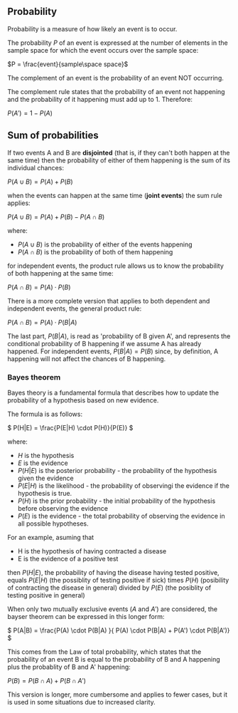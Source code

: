 ## Probability

Probability is a measure of how likely an event is to occur.

The probability $P$ of an event is expressed at the number of elements in the sample space for which the event occurs over the sample space:

$P = \frac{event}{sample\space space}$

The complement of an event is the probability of an event NOT occurring. 

The complement rule states that the probability of an event not happening and the probability of it happening must add up to 1. Therefore:

$P(A') = 1 - P(A)$

## Sum of probabilities 

If two events A and B are **disjointed** (that is, if they can't both happen at the same time) then the probability of either of them happening is the sum of its individual chances:

$P(A \cup B) = P(A) + P(B)$ 

when the events can happen at the same time (**joint events**) the sum rule applies:

$P(A \cup B)= P(A) + P(B) - P(A \cap B)$

where:
- $P(A \cup B)$ is the probability of either of the events happening
- $P(A \cap B)$ is the probability of both of them happening

for independent events, the product rule allows us to know the probability of both happening at the same time:


$P(A \cap B)= P(A) \cdot P(B)$

There is a more complete version that applies to both dependent and independent events, the general product rule:

$P(A \cap B)= P(A) \cdot P(B|A)$

The last part, $P(B|A)$, is read as 'probability of B given A', and represents the conditional probability of B happening if we assume A has already happened. For independent events, $P(B|A) = P(B)$ since, by definition, A happening will not affect the chances of B happening. 

### Bayes theorem

Bayes theory is a fundamental formula that describes how to update the probability of a hypothesis based on new evidence.

The formula is as follows:

$
P(H|E) = \frac{P(E|H) \cdot P(H)}{P(E)}
$

where:

- $H$ is the hypothesis
- $E$ is the evidence
- $P(H|E)$ is the posterior probability - the probability of the hypothesis given the evidence
- $P(E|H)$ is the likelihood - the probability of observingi the evidence if the hypothesis is true.
- $P(H)$ is the prior probability - the initial probability of the hypothesis before observing the evidence
- $P(E)$ is the evidence - the total probability of observing the evidence in all possible hypotheses.

For an example, asuming that 

- H is the hypothesis of having contracted a disease
- E is the evidence of a positive test
 
then $P(H|E)$, the probability of having the disease having tested positive, equals $P(E|H)$ (the possiblity of testing positive if sick) times $P(H)$ (posibility of contracting the disease in general) divided by $P(E)$ (the posiblity of testing positive in general)

When only two mutually exclusive events ($A$ and $A'$) are considered,  the bayser theorem can be expressed in this longer form:

$
P(A|B) = \frac{P(A) \cdot P(B|A) }{ P(A) \cdot P(B|A) + P(A') \cdot P(B|A')}
$

This comes from the Law of total probability, which states that the  probability of an event B is equal to the probability of B and A happening plus the probablity of B and A' happening:

$P(B) = P(B \cap A) + P(B \cap A')$

This version is longer, more cumbersome and applies to fewer cases, but it is used in some situations due to increased clarity.
